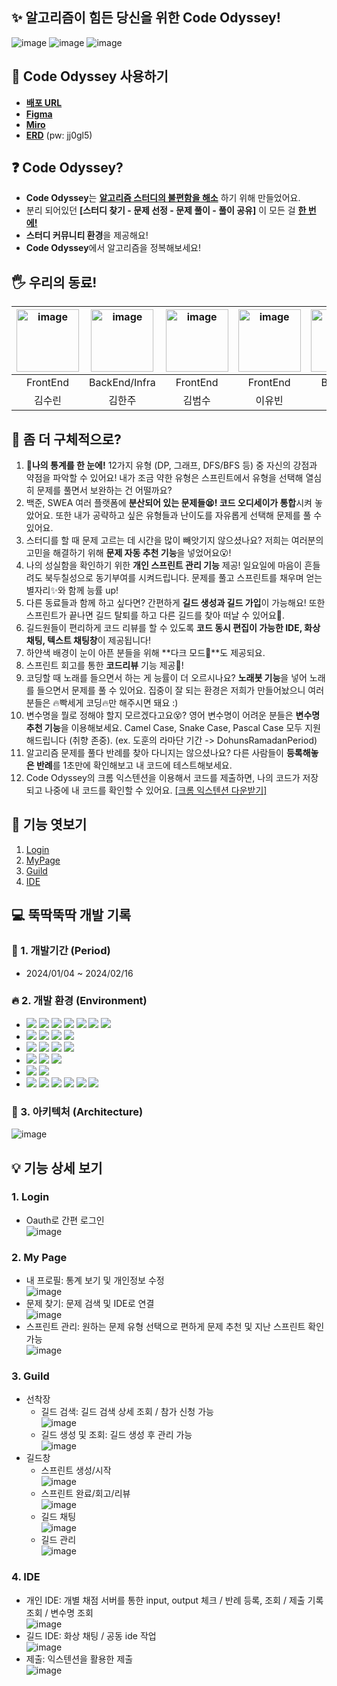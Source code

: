 
## ✨ 알고리즘이 힘든 당신을 위한 Code Odyssey!

![image](https://www.notion.so/image/https%3A%2F%2Fprod-files-secure.s3.us-west-2.amazonaws.com%2Fe6fd84f3-cb0e-4f1a-bcec-6c3f1dca37c6%2F9798aa8f-502e-4418-8243-a66c2caf2213%2F%25EC%25BD%2594%25EB%2593%259C_%25EC%2598%25A4%25EB%2594%2594%25EC%2584%25B8%25EC%259D%25B4_%25EC%25A4%2591%25EA%25B0%2584%25EB%25B0%259C%25ED%2591%259C.png?table=block&id=029f431e-a962-4e58-8209-eb48f3a96d7e&spaceId=e6fd84f3-cb0e-4f1a-bcec-6c3f1dca37c6&width=2000&userId=c24c7b7b-c4c6-41c1-8fb1-5e91dc0baad4&cache=v2)
![image](https://www.notion.so/image/https%3A%2F%2Fprod-files-secure.s3.us-west-2.amazonaws.com%2Fe6fd84f3-cb0e-4f1a-bcec-6c3f1dca37c6%2F885a8a9a-6d61-48f6-8ce6-16acf9891fc7%2FUntitled.png?table=block&id=a2eec58c-43bb-4158-8c22-d6f79c4539f6&spaceId=e6fd84f3-cb0e-4f1a-bcec-6c3f1dca37c6&width=2000&userId=c24c7b7b-c4c6-41c1-8fb1-5e91dc0baad4&cache=v2)
![image](https://www.notion.so/image/https%3A%2F%2Fprod-files-secure.s3.us-west-2.amazonaws.com%2Fe6fd84f3-cb0e-4f1a-bcec-6c3f1dca37c6%2Fc071a070-3283-41e9-a21c-469e12adecef%2FUntitled.png?table=block&id=06c8cc6a-86ad-4dea-83a6-35577192d1f0&spaceId=e6fd84f3-cb0e-4f1a-bcec-6c3f1dca37c6&width=2000&userId=c24c7b7b-c4c6-41c1-8fb1-5e91dc0baad4&cache=v2)

## 🌙 Code Odyssey 사용하기

- [**배포 URL**](https://code-odyssey.site)
- [**Figma**](https://www.figma.com/file/gJTep9xJ6uxj917nVChNYN/Code-Odyssey?type=design&node-id=887-10799&mode=design&t=0hpjIXHhOmR3zUKm-0)
- [**Miro**](https://miro.com/welcomeonboard/OVlkbWlxVm5jOFFVVmFPVmFzQTJHNXVxUmw0dmZaam5UYnp5MFl2SmJkTEpucTV4c084ZjFBNUpJanlsalEwTXwzNDU4NzY0NTYxNzcxNzYzMTE0fDI=?share_link_id=338933870121)
- [**ERD**](https://aquerytool.com/aquerymain/index/?rurl=bb21a37d-a7a5-4e28-bafb-0ede78d3e284&) (pw: jj0gl5)

## ❓ Code Odyssey?

- **Code Odyssey**는 **<u>알고리즘 스터디의 불편함을 해소</u>** 하기 위해 만들었어요.
- 분리 되어있던 **[스터디 찾기 - 문제 선정 - 문제 풀이 - 풀이 공유]** 이 모든 걸 **<u>한 번에!</u>**
- **스터디 커뮤니티 환경**을 제공해요!
- **Code Odyssey**에서 알고리즘을 정복해보세요!

## 🖐 우리의 동료!

| <img src="https://avatars.githubusercontent.com/u/51315222?v=4" alt="image" width="100" height="100" > | <img src="http://k.kakaocdn.net/dn/6EMaY/btsxkhXjUrB/2XukpihcDTP0c5fguAkxDk/img_640x640.jpg" alt="image" width="100" height="100" > | <img src="http://k.kakaocdn.net/dn/O3XLi/btsnYYMcohW/u5PmvWgvqwS1n8Gilw54MK/img_640x640.jpg" alt="image" width="100" height="100" > | <img src="https://i.namu.wiki/i/XM3exQ6WEvJ0pF0Nueo55_8uI6kwKkZ5B0CJevK8ZWw37vLg3S4TNi15nkpJ8g59Znuxi2D6JaJEnyL3_Jzx5rdXiWnxUsxiSiAwkMJU4SquSKdu80UyghT98MbwjJ23-eFyUg8lMkro6ZT93OJDCA.png" alt="image" width="100" height="100" > | <img src="http://k.kakaocdn.net/dn/PhpUO/btsEP9QEBUd/GdJBj4DRCpcloNpjyoStY0/img_640x640.jpg" alt="image" width="100" height="100" > | <img src="http://k.kakaocdn.net/dn/22TKx/btsC6qtUDLK/TlpSLKHBcmokIaEOOhah30/img_640x640.jpg" alt="image" width="100" height="100" > |
| :----------------------------------------------------------------------------------------------------: | :---------------------------------------------------------------------------------------------------------------------------------: | :---------------------------------------------------------------------------------------------------------------------------------: | :--------------------------------------------------------------------------------------------------------------------------------------------------------------------------------------------------------------------------------: | :---------------------------------------------------------------------------------------------------------------------------------: | :---------------------------------------------------------------------------------------------------------------------------------: |
|                                                FrontEnd                                                |                                                            BackEnd/Infra                                                            |                                                              FrontEnd                                                               |                                                                                                              FrontEnd                                                                                                              |                                                               BackEnd                                                               |                                                               BackEnd                                                               |
|                                                 김수린                                                 |                                                               김한주                                                                |                                                               김범수                                                                |                                                                                                               이유빈                                                                                                               |                                                               이도훈                                                                |                                                               이주현                                                                |

## 🧐 좀 더 구체적으로?

1. **📑나의 통계를 한 눈에!** 12가지 유형 (DP, 그래프, DFS/BFS 등) 중 자신의 강점과 약점을 파악할 수 있어요! 내가 조금 약한 유형은 스프린트에서 유형을 선택해 열심히 문제를 풀면서 보완하는 건 어떨까요? <br>
2. 백준, SWEA 여러 플랫폼에 **분산되어 있는 문제들😫! 코드 오디세이가 통합**시켜 놓았어요. 또한 내가 공략하고 싶은 유형들과 난이도를 자유롭게 선택해 문제를 풀 수 있어요. <br>
3. 스터디를 할 때 문제 고르는 데 시간을 많이 빼앗기지 않으셨나요? 저희는 여러분의 고민을 해결하기 위해 **문제 자동 추천 기능**을 넣었어요😮! <br>
4. 나의 성실함을 확인하기 위한 **개인 스프린트 관리 기능** 제공! 일요일에 마음이 흔들려도 북두칠성으로 동기부여를 시켜드립니다. 문제를 풀고 스프린트를 채우며 얻는 별자리✨와 함께 능률 up! <br>
5. 다른 동료들과 함께 하고 싶다면? 간편하게 **길드 생성과 길드 가입**이 가능해요! 또한 스프린트가 끝나면 길드 탈퇴를 하고 다른 길드를 찾아 떠날 수 있어요🏹. <br>
6. 길드원들이 편리하게 코드 리뷰를 할 수 있도록 **코드 동시 편집이 가능한 IDE, 화상채팅, 텍스트 채팅창**이 제공됩니다! <br>
7. 하얀색 배경이 눈이 아픈 분들을 위해 **다크 모드🌙**도 제공되요. <br>
8. 스프린트 회고를 통한 **코드리뷰** 기능 제공📘! <br>
9. 코딩할 때 노래를 들으면서 하는 게 능률이 더 오르시나요? **노래봇 기능**을 넣어 노래를 들으면서 문제를 풀 수 있어요. 집중이 잘 되는 환경은 저희가 만들어놨으니 여러분들은 🔥빡세게 코딩🔥만 해주시면 돼요 :) <br>
10. 변수명을 뭘로 정해야 할지 모르겠다고요😵? 영어 변수명이 어려운 분들은 **변수명 추천 기능**을 이용해보세요. Camel Case, Snake Case, Pascal Case 모두 지원해드립니다 (취향 존중). (ex. 도훈의 라마단 기간 -> DohunsRamadanPeriod) <br>
11. 알고리즘 문제를 풀다 반례를 찾아 다니지는 않으셨나요? 다른 사람들이 **등록해놓은 반례**를 1초만에 확인해보고 내 코드에 테스트해보세요.
12. Code Odyssey의 크롬 익스텐션을 이용해서 코드를 제출하면, 나의 코드가 저장되고 나중에 내 코드를 확인할 수 있어요. [[크롬 익스텐션 다운받기]](https://chromewebstore.google.com/detail/code-odyssey-code-submiss/impfnpgdehnmbnnigclnlfoefhgnjiam?hl=ko&utm_source=ext_sidebar)

## 👀 기능 엿보기

1.  [Login](#1-login)
2.  [MyPage](#2-my-page)
3.  [Guild](#3-guild)
4.  [IDE](#4-ide)

## 💻 뚝딱뚝딱 개발 기록

### 📅 1. 개발기간 (Period)

- 2024/01/04 ~ 2024/02/16

### 🔥 2. 개발 환경 (Environment)

- <img src="https://img.shields.io/badge/JDK17-007396?style=for-the-badge&logo=java&logoColor=white"> <img src="https://img.shields.io/badge/java-007396?style=for-the-badge&logo=java&logoColor=white"> <img src="https://img.shields.io/badge/SpringBoot-green?style=for-the-badge&logo=Spring Boot&logoColor=white"> <img src="https://img.shields.io/badge/Security-green?style=for-the-badge&logo=Spring Security&logoColor=white"> <img src="https://img.shields.io/badge/JPA-green?style=for-the-badge&logo=Spring&logoColor=white"> <img src="https://img.shields.io/badge/queryDSL-gray?style=for-the-badge&logo=&logoColor=white"> <img src="https://img.shields.io/badge/DJango-092E20?style=for-the-badge&logo=DJango&logoColor=white">
- <img src="https://img.shields.io/badge/Redis-DC382D?style=for-the-badge&logo=Redis&logoColor=white"> <img src="https://img.shields.io/badge/mariaDB-003545?style=for-the-badge&logo=mariaDB&logoColor=white"> <img src="https://img.shields.io/badge/mongoDB-47A248?style=for-the-badge&logo=MongoDB&logoColor=white"> <img src="https://img.shields.io/badge/SQLite-003B57?style=for-the-badge&logo=SQLite&logoColor=white">
- <img src="https://img.shields.io/badge/TypeScript-3178C6?style=for-the-badge&logo=TypeScript&logoColor=white"> <img src="https://img.shields.io/badge/react-61DAFB?style=for-the-badge&logo=React&logoColor=white"> <img src="https://img.shields.io/badge/recoil-3578E5?style=for-the-badge&logo=Recoil&logoColor=white"> <img src="https://img.shields.io/badge/npm-CB3837?style=for-the-badge&logo=npm&logoColor=white">
- <img src="https://img.shields.io/badge/EC2-FF9900?style=for-the-badge&logo=Amazon EC2&logoColor=white"> <img src="https://img.shields.io/badge/Jenkins-D24939?style=for-the-badge&logo=Jenkins&logoColor=white"> <img src="https://img.shields.io/badge/Docker-2496ED?style=for-the-badge&logo=Docker&logoColor=white">
- <img src="https://img.shields.io/badge/VSCode-007ACC?style=for-the-badge&logo=Visual Studio Code&logoColor=white"> <img src="https://img.shields.io/badge/IntelliJ IDEA-000000?style=for-the-badge&logo=IntelliJ IDEA&logoColor=white">
- <img src="https://img.shields.io/badge/GitLab-FC6D26?style=for-the-badge&logo=GitLab&logoColor=white"> <img src="https://img.shields.io/badge/Jira-0052CC?style=for-the-badge&logo=Jira Software&logoColor=white"> <img src="https://img.shields.io/badge/Notion-000000?style=for-the-badge&logo=Notion&logoColor=white"> <img src="https://img.shields.io/badge/Miro-050038?style=for-the-badge&logo=Miro&logoColor=white"> <img src="https://img.shields.io/badge/ERD Cloud-gray?style=for-the-badge&logo=&logoColor=white"> <img src="https://img.shields.io/badge/figma-F24E1E?style=for-the-badge&logo=Figma&logoColor=white">


### 🎯 3. 아키텍처 (Architecture)

![image](https://www.notion.so/image/https%3A%2F%2Fprod-files-secure.s3.us-west-2.amazonaws.com%2Fe6fd84f3-cb0e-4f1a-bcec-6c3f1dca37c6%2Fefac84a6-d4b5-48d1-ac64-bc09a98abc3b%2FUntitled.png?table=block&id=303710c9-6243-4eae-b5da-1b3917d2248c&spaceId=e6fd84f3-cb0e-4f1a-bcec-6c3f1dca37c6&width=2000&userId=c24c7b7b-c4c6-41c1-8fb1-5e91dc0baad4&cache=v2)


## 💡 기능 상세 보기

### 1. Login

- Oauth로 간편 로그인 <br>
  ![image](https://file.notion.so/f/f/e6fd84f3-cb0e-4f1a-bcec-6c3f1dca37c6/2cdb23c1-04ff-4659-bff6-147cf281a5d5/%EB%A1%9C%EA%B7%B8%EC%9D%B8.gif?id=ef3c3888-821a-4769-b765-763adbc12a8d&table=block&spaceId=e6fd84f3-cb0e-4f1a-bcec-6c3f1dca37c6&expirationTimestamp=1708099200000&signature=8KMZJSnXcDfO8FdMW_u9_hhBYHiY72obHXjVMKmDBIU)

### 2. My Page

- 내 프로필: 통계 보기 및 개인정보 수정 <br>
  ![image](https://file.notion.so/f/f/e6fd84f3-cb0e-4f1a-bcec-6c3f1dca37c6/ac506224-f129-4b49-bc7f-014efc004c9c/%EA%B0%9C%EC%9D%B8%ED%8E%98%EC%9D%B4%EC%A7%80-%EB%82%B4%ED%94%84%EB%A1%9C%ED%95%84.gif?id=6fb19d93-5bca-4af4-a7e9-a512530961ea&table=block&spaceId=e6fd84f3-cb0e-4f1a-bcec-6c3f1dca37c6&expirationTimestamp=1708099200000&signature=KqUO-ZTeJIT8v0jX30s7XuRIheu0QoL1GtvhfA04SGM)
- 문제 찾기: 문제 검색 및 IDE로 연결 <br>
  ![image](https://file.notion.so/f/f/e6fd84f3-cb0e-4f1a-bcec-6c3f1dca37c6/f6b7fb4f-a8fd-4f08-8ef3-dbd4ca27fc56/%EA%B0%9C%EC%9D%B8%ED%8E%98%EC%9D%B4%EC%A7%80-%EB%AC%B8%EC%A0%9C%EA%B2%80%EC%83%89.gif?id=d87b5a66-66ea-4c18-8b4c-3fbc2773fad0&table=block&spaceId=e6fd84f3-cb0e-4f1a-bcec-6c3f1dca37c6&expirationTimestamp=1708099200000&signature=zlSij-WlEU5pB733ak8N4YM12VEdAkg1JjD4WsNq7eA)
- 스프린트 관리: 원하는 문제 유형 선택으로 편하게 문제 추천 및 지난 스프린트 확인 가능 <br>
  ![image](https://file.notion.so/f/f/e6fd84f3-cb0e-4f1a-bcec-6c3f1dca37c6/6a80f66c-d7ea-433e-a8e2-5a3f56a6a34a/%EA%B0%9C%EC%9D%B8%ED%8E%98%EC%9D%B4%EC%A7%80-%EC%8A%A4%ED%94%84%EB%A6%B0%ED%8A%B8.gif?id=a4a3f184-186d-4838-92c0-bd420c4b81dc&table=block&spaceId=e6fd84f3-cb0e-4f1a-bcec-6c3f1dca37c6&expirationTimestamp=1708099200000&signature=-_v-xBVWaNj1q8g7lduCqcZNV5dbDF02SQHjxJ95HRg)

### 3. Guild

- 선착장 <br>
  - 길드 검색: 길드 검색 상세 조회 / 참가 신청 가능 <br>
    ![image](https://file.notion.so/f/f/e6fd84f3-cb0e-4f1a-bcec-6c3f1dca37c6/d73befce-518c-400e-9440-0d2ba29ee967/%EC%84%A0%EC%B0%A9%EC%9E%A5-%EA%B8%B8%EB%93%9C%EA%B2%80%EC%83%89_%EA%B0%80%EC%9E%85%EC%8B%A0%EC%B2%AD.gif?id=a7310b18-188c-47d7-91a4-9ca6532c0839&table=block&spaceId=e6fd84f3-cb0e-4f1a-bcec-6c3f1dca37c6&expirationTimestamp=1708099200000&signature=zb_uJ45-UiHhZpe3WsCnpoIHVUpJpD5OzZzSAOECmyM)
  - 길드 생성 및 조회: 길드 생성 후 관리 가능 <br>
    ![image](https://file.notion.so/f/f/e6fd84f3-cb0e-4f1a-bcec-6c3f1dca37c6/d28924a8-01e7-4656-8932-768d317dc740/%EC%84%A0%EC%B0%A9%EC%9E%A5_-_%EA%B8%B8%EB%93%9C_%EC%83%9D%EC%84%B1__%EA%B8%B8%EB%93%9C%EC%B0%BD_-_%EA%B8%B8%EB%93%9C_%EC%A1%B0%ED%9A%8C.gif?id=d8d33190-0ef9-4bdf-a7d3-894b6443547e&table=block&spaceId=e6fd84f3-cb0e-4f1a-bcec-6c3f1dca37c6&expirationTimestamp=1708099200000&signature=03G9-XudXMIRjhMbG5tLGxL9DUNMMJ1A6VfBGUz0iK8)
- 길드창 <br>
  - 스프린트 생성/시작 <br>
    ![image](https://file.notion.so/f/f/e6fd84f3-cb0e-4f1a-bcec-6c3f1dca37c6/70c5d7d2-270d-4b48-b99b-3d1334f47086/%EA%B8%B8%EB%93%9C%EC%B0%BD-%EC%8A%A4%ED%94%84%EB%A6%B0%ED%8A%B8%EC%8B%9C%EC%9E%91.gif?id=b287c883-a0ec-4bef-9069-aaf8ca6b5a04&table=block&spaceId=e6fd84f3-cb0e-4f1a-bcec-6c3f1dca37c6&expirationTimestamp=1708099200000&signature=j_kvduBqwKVQggxodzlHzpFkjfN4BUu3zOvKZSky-nU)
  - 스프린트 완료/회고/리뷰 <br>
    ![image](https://file.notion.so/f/f/e6fd84f3-cb0e-4f1a-bcec-6c3f1dca37c6/f1785748-6a1e-448a-8d42-1b483bf95a8d/%EA%B8%B8%EB%93%9C%EC%B0%BD-%EC%8A%A4%ED%94%84%EB%A6%B0%ED%8A%B8%EC%99%84%EB%A3%8C__%EB%A6%AC%EB%B7%B0.gif?id=dff44a9e-3b84-4e8e-95f4-8c79cbce5896&table=block&spaceId=e6fd84f3-cb0e-4f1a-bcec-6c3f1dca37c6&expirationTimestamp=1708099200000&signature=ZGkXOilTbXZTwQZIeIrPNJDOOmou6pFeArFbi0Ua7K0)
  - 길드 채팅 <br>
    ![image](https://file.notion.so/f/f/e6fd84f3-cb0e-4f1a-bcec-6c3f1dca37c6/0bf36c86-211e-415a-8ce2-76160f08e1a6/%EA%B8%B8%EB%93%9C%EC%B0%BD-%EC%B1%84%ED%8C%85.gif?id=73fed8d1-3c89-42d3-85cb-8637ee7d37fe&table=block&spaceId=e6fd84f3-cb0e-4f1a-bcec-6c3f1dca37c6&expirationTimestamp=1708099200000&signature=_J6ERxU98OzWDDth1WmhmpiQ_RX-NhnAh_EP0RxplVQ)
  - 길드 관리 <br>
    ![image](https://file.notion.so/f/f/e6fd84f3-cb0e-4f1a-bcec-6c3f1dca37c6/a5e65daf-d115-4b9c-a2bd-fe31916cdadd/%EA%B8%B8%EB%93%9C%EC%B0%BD-%EA%B8%B8%EB%93%9C%EA%B4%80%EB%A6%AC.gif?id=91d0be22-9894-47c7-9efb-3f1c0f9d3786&table=block&spaceId=e6fd84f3-cb0e-4f1a-bcec-6c3f1dca37c6&expirationTimestamp=1708099200000&signature=SrWE3jz8VBTFGPN2H5cbrq1G_m2EvmLRat5RT-MvdmY)

### 4. IDE

- 개인 IDE: 개별 채점 서버를 통한 input, output 체크 / 반례 등록, 조회 / 제출 기록 조회 / 변수명 조회 <br>
  ![image](https://file.notion.so/f/f/e6fd84f3-cb0e-4f1a-bcec-6c3f1dca37c6/3546e1f3-2a91-4154-80f9-c5b74d84bcd6/%EA%B0%9C%EC%9D%B8IDE.gif?id=0ba571b0-8a13-4891-8489-04e491d807cc&table=block&spaceId=e6fd84f3-cb0e-4f1a-bcec-6c3f1dca37c6&expirationTimestamp=1708099200000&signature=OaIu1eNLjKUjxESNMUms5IqyMuf1lwPLV19aG4pSklc)
- 길드 IDE: 화상 채팅 / 공동 ide 작업 <br>
  ![image](https://file.notion.so/f/f/e6fd84f3-cb0e-4f1a-bcec-6c3f1dca37c6/3ee35e12-4e66-4f42-a366-d73e2f10acdd/%EA%B8%B8%EB%93%9CIDE.gif?id=4c8a9188-062b-41c7-8f4d-a3dcc4f0e2d6&table=block&spaceId=e6fd84f3-cb0e-4f1a-bcec-6c3f1dca37c6&expirationTimestamp=1708099200000&signature=iQz47Po5fSEg-i3M2pFrnmLkqNEkia9LRT2Wkh-V87U)
- 제출: 익스텐션을 활용한 제출 <br>
  ![image](https://file.notion.so/f/f/e6fd84f3-cb0e-4f1a-bcec-6c3f1dca37c6/82cb3ffa-914e-4e1c-aaaf-e29d0c5b1407/%EC%A0%9C%EC%B6%9C.gif?id=90631ad9-30a0-4407-8f3f-9c64d5aa56c5&table=block&spaceId=e6fd84f3-cb0e-4f1a-bcec-6c3f1dca37c6&expirationTimestamp=1708106400000&signature=qrE23f2V6uGN1Xg-8A2a4t2_DMIxXJsDyqCP1PoQ4mU)
